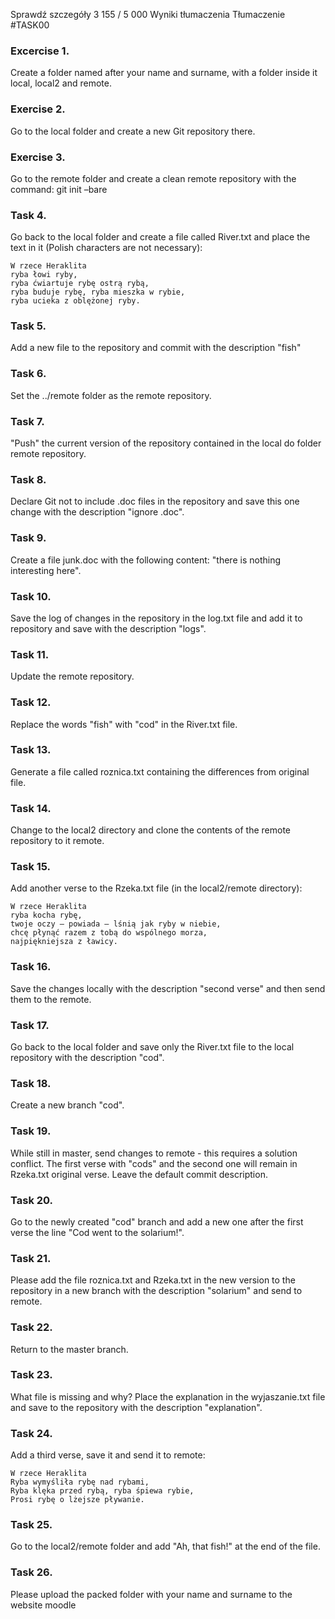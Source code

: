 
​Sprawdź szczegóły
3 155 / 5 000
Wyniki tłumaczenia
Tłumaczenie
#TASK00

### **Excercise 1.**
Create a folder named after your name and surname, with a folder inside it
local, local2 and remote.

### **Exercise 2.**
Go to the local folder and create a new Git repository there.

### **Exercise 3.**
Go to the remote folder and create a clean remote repository with the command:
git init –bare

### **Task 4.**
Go back to the local folder and create a file called River.txt and place the text in it
(Polish characters are not necessary):
```
W rzece Heraklita
ryba łowi ryby,
ryba ćwiartuje rybę ostrą rybą,
ryba buduje rybę, ryba mieszka w rybie,
ryba ucieka z oblężonej ryby.
```
### **Task 5.**
Add a new file to the repository and commit with the description "fish"

### **Task 6.**
Set the ../remote folder as the remote repository.

### **Task 7.**
"Push" the current version of the repository contained in the local do folder
remote repository.

### **Task 8.**
Declare Git not to include .doc files in the repository and save this one
change with the description "ignore .doc".

### **Task 9.**
Create a file junk.doc with the following content: "there is nothing interesting here".

### **Task 10.**
Save the log of changes in the repository in the log.txt file and add it to
repository and save with the description "logs".

### **Task 11.**
Update the remote repository.

### **Task 12.**
Replace the words "fish" with "cod" in the River.txt file.

### **Task 13.**
Generate a file called roznica.txt containing the differences from
original file.

### **Task 14.**
Change to the local2 directory and clone the contents of the remote repository to it
remote.
### **Task 15.**
Add another verse to the Rzeka.txt file (in the local2/remote directory):
```
W rzece Heraklita
ryba kocha rybę,
twoje oczy – powiada – lśnią jak ryby w niebie,
chcę płynąć razem z tobą do wspólnego morza,
najpiękniejsza z ławicy.
```
### **Task 16.**
Save the changes locally with the description "second verse" and then send them to the remote.

### **Task 17.**
Go back to the local folder and save only the River.txt file to the local repository
with the description "cod".

### **Task 18.**
Create a new branch "cod".

### **Task 19.**
While still in master, send changes to remote - this requires a solution
conflict. The first verse with "cods" and the second one will remain in Rzeka.txt
original verse. Leave the default commit description.

### **Task 20.**
Go to the newly created "cod" branch and add a new one after the first verse
the line "Cod went to the solarium!".

### **Task 21.**
Please add the file roznica.txt and Rzeka.txt in the new version to the repository
in a new branch with the description "solarium" and send to remote.

### **Task 22.**
Return to the master branch.

### **Task 23.**
What file is missing and why? Place the explanation in the wyjaszanie.txt file
and save to the repository with the description "explanation".

### **Task 24.**
Add a third verse, save it and send it to remote:
```
W rzece Heraklita
Ryba wymyśliła rybę nad rybami,
Ryba klęka przed rybą, ryba śpiewa rybie,
Prosi rybę o lżejsze pływanie.
```
### **Task 25.**
Go to the local2/remote folder and add "Ah, that fish!" at the end of the file.

### **Task 26.**
Please upload the packed folder with your name and surname to the website
moodle
